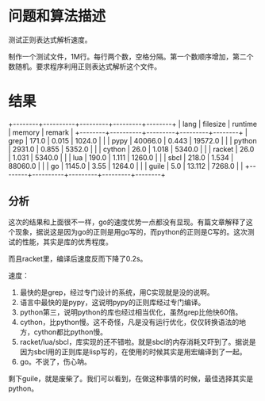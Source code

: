# 问题和算法描述 #

测试正则表达式解析速度。

制作一个测试文件，1M行。每行两个数，空格分隔。第一个数顺序增加，第二个数随机。要求程序利用正则表达式解析这个文件。

# 结果 #

+--------+----------+---------+---------+--------+
|  lang  | filesize | runtime |  memory | remark |
+--------+----------+---------+---------+--------+
|  grep  |   171.0  |  0.015  |  1024.0 |        |
|  pypy  | 40066.0  |  0.443  | 19572.0 |        |
| python |  2931.0  |  0.855  |  5352.0 |        |
| cython |   26.0   |  1.018  |  5340.0 |        |
| racket |   26.0   |  1.031  |  5340.0 |        |
|  lua   |  190.0   |  1.111  |  1260.0 |        |
|  sbcl  |  218.0   |  1.534  | 88060.0 |        |
|   go   |  1145.0  |   3.55  |  1264.0 |        |
| guile  |   5.0    |  13.112 |  7268.0 |        |
+--------+----------+---------+---------+--------+

## 分析 ##

这次的结果和上面很不一样，go的速度优势一点都没有显现。有篇文章解释了这个现象，据说这是因为go的正则是用go写的，而python的正则是C写的。这次测试的性能，其实是库的优秀程度。

而且racket里，编译后速度反而下降了0.2s。

速度：

1. 最快的是grep，经过专门设计的系统，用C实现就是没的说啊。
2. 语言中最快的是pypy，这说明pypy的正则库经过专门编译。
3. python第三，说明python的库也经过相当优化，虽然grep比他快60倍。
4. cython，比python慢。这不奇怪，凡是没有运行优化，仅仅转换语法的地方，cython都比python慢。
5. racket/lua/sbcl，库实现的还不错啦。就是sbcl的内存消耗又吓到了。据说是因为sbcl用的正则库是lisp写的，在使用的时候其实是用宏编译到了一起。
6. go。不说了，伤心呐。

剩下guile，就是废柴了。我们可以看到，在做这种事情的时候，最佳选择其实是python。

